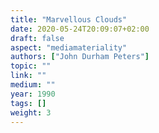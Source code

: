 ```yaml
---
title: "Marvellous Clouds"
date: 2020-05-24T20:09:07+02:00
draft: false
aspect: "mediamateriality"
authors: ["John Durham Peters"]
topic: ""
link: ""
medium: ""
year: 1990
tags: []
weight: 3
---
```

